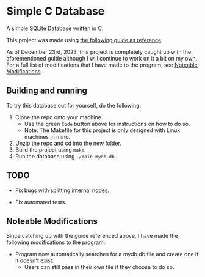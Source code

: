 # Simple C Database

A simple SQLite Database written in C.

This project was made using [the following guide as reference](https://cstack.github.io/db_tutorial/).

As of December 23rd, 2023, this project is completely caught up with the aforementioned guide although I will continue to work on it a bit on my own. For a full list of modifications that I have made to the program, see [Noteable Modifications](#noteable-modifications).

## Building and running

To try this database out for yourself, do the following:

1. Clone the repo onto your machine.
    - Use the green `Code` button above for instructions on how to do so.
    - Note: The Makefile for this project is only designed with Linux machines in mind.
2. Unzip the repo and cd into the new folder.
3. Build the project using `make`.
4. Run the database using `./main mydb.db`.

## TODO

* Fix bugs with splitting internal nodes.

* Fix automated tests.

## Noteable Modifications

Since catching up with the guide referenced above, I have made the following modifications to the program:

* Program now automatically searches for a mydb.db file and create one if it doesn't exist.
    * Users can still pass in their own file if they choose to do so.


